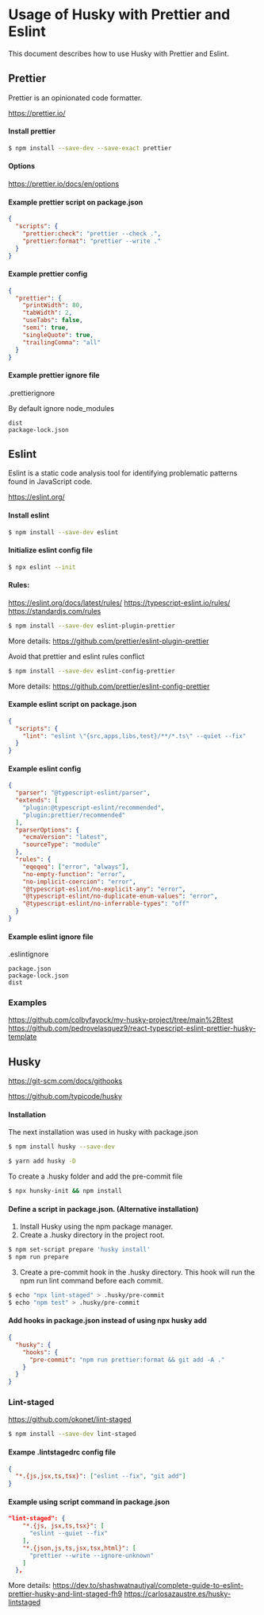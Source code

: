 # Usage of Husky with Prettier and Eslint

This document describes how to use Husky with Prettier and Eslint.

## Prettier

Prettier is an opinionated code formatter.

https://prettier.io/

#### Install prettier

```bash
$ npm install --save-dev --save-exact prettier
```

#### Options

https://prettier.io/docs/en/options

#### Example prettier script on package.json

```json
{
  "scripts": {
    "prettier:check": "prettier --check .",
    "prettier:format": "prettier --write ."
  }
}
```

#### Example prettier config

```json
{
  "prettier": {
    "printWidth": 80,
    "tabWidth": 2,
    "useTabs": false,
    "semi": true,
    "singleQuote": true,
    "trailingComma": "all"
  }
}
```

#### Example prettier ignore file

.prettierignore

By default ignore node_modules

```
dist
package-lock.json
```

## Eslint

Eslint is a static code analysis tool for identifying problematic patterns found in JavaScript code.

https://eslint.org/

#### Install eslint

```bash
$ npm install --save-dev eslint
```

#### Initialize eslint config file

```bash
$ npx eslint --init
```

#### Rules:

https://eslint.org/docs/latest/rules/
https://typescript-eslint.io/rules/
https://standardjs.com/rules

```bash
$ npm install --save-dev eslint-plugin-prettier
```

More details:
https://github.com/prettier/eslint-plugin-prettier

Avoid that prettier and eslint rules conflict

```bash
$ npm install --save-dev eslint-config-prettier
```

More details:
https://github.com/prettier/eslint-config-prettier

#### Example eslint script on package.json

```json
{
  "scripts": {
    "lint": "eslint \"{src,apps,libs,test}/**/*.ts\" --quiet --fix"
  }
}
```

#### Example eslint config

```json
{
  "parser": "@typescript-eslint/parser",
  "extends": [
    "plugin:@typescript-eslint/recommended",
    "plugin:prettier/recommended"
  ],
  "parserOptions": {
    "ecmaVersion": "latest",
    "sourceType": "module"
  },
  "rules": {
    "eqeqeq": ["error", "always"],
    "no-empty-function": "error",
    "no-implicit-coercion": "error",
    "@typescript-eslint/no-explicit-any": "error",
    "@typescript-eslint/no-duplicate-enum-values": "error",
    "@typescript-eslint/no-inferrable-types": "off"
  }
}
```

#### Example eslint ignore file

.eslintignore

```
package.json
package-lock.json
dist
```

### Examples

https://github.com/colbyfayock/my-husky-project/tree/main%2Btest
https://github.com/pedrovelasquez9/react-typescript-eslint-prettier-husky-template

## Husky

https://git-scm.com/docs/githooks

https://github.com/typicode/husky

#### Installation

The next installation was used in husky with package.json

```bash
$ npm install husky --save-dev
```

```bash
$ yarn add husky -D
```

To create a .husky folder and add the pre-commit file

```bash
$ npx hunsky-init && npm install
```

#### Define a script in package.json. (Alternative installation)

1. Install Husky using the npm package manager.
2. Create a .husky directory in the project root.

```bash
$ npm set-script prepare 'husky install'
$ npm run prepare
```

3. Create a pre-commit hook in the .husky directory. This hook will run the npm run lint command before each commit.

```bash
$ echo "npx lint-staged" > .husky/pre-commit
$ echo "npm test" > .husky/pre-commit
```



#### Add hooks in package.json instead of using npx husky add

```json
{
  "husky": {
    "hooks": {
      "pre-commit": "npm run prettier:format && git add -A ."
    }
  }
}
```

### Lint-staged

https://github.com/okonet/lint-staged

```bash
$ npm install --save-dev lint-staged
```

#### Exampe .lintstagedrc config file

```json
{
  "*.{js,jsx,ts,tsx}": ["eslint --fix", "git add"]
}
```

#### Example using script command in package.json

```json
"lint-staged": {
    "*.{js, jsx,ts,tsx}": [
      "eslint --quiet --fix"
    ],
    "*.{json,js,ts,jsx,tsx,html}": [
      "prettier --write --ignore-unknown"
    ]
  },
```

More details:
https://dev.to/shashwatnautiyal/complete-guide-to-eslint-prettier-husky-and-lint-staged-fh9
https://carlosazaustre.es/husky-lintstaged
